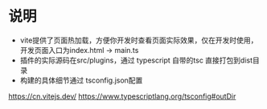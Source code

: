 # 说明

- vite提供了页面热加载，方便你开发时查看页面实际效果，仅在开发时使用，开发页面入口为index.html -> main.ts
- 插件的实际源码在src/plugins，通过 typescript 自带的tsc 直接打包到dist目录
- 构建的具体细节通过 tsconfig.json配置

https://cn.vitejs.dev/
https://www.typescriptlang.org/tsconfig#outDir